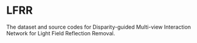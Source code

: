 # LFRR
The dataset and source codes for Disparity-guided Multi-view Interaction Network for Light Field Reflection Removal.
